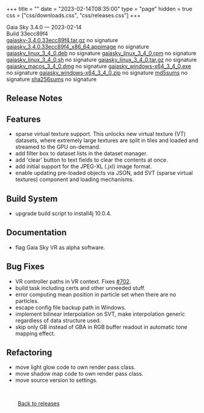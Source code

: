 +++
title = ""
date = "2023-02-14T08:35:00"
type = "page"
hidden = true
css = ["css/downloads.css", "css/releases.css"]
+++

<div class="download-container">
<div id="download-title">
<i class="fa-solid fa-tag"></i>
Gaia Sky <span class="downloads-version">3.4.0</span> — <i class="fa-solid fa-clock"></i>
<time class="downloads-releasedate" datetime="2023-02-14T08:35:00" title="Published: 2023-02-14T08:35:00">2023-02-14</time></div>
<div class="downloads-build">Build 33ecc89f4</div>
<div class="download-section">
<a href="https://gaia.ari.uni-heidelberg.de/gaiasky/releases/3.4.0.33ecc89f4/gaiasky-3.4.0.33ecc89f4.tar.gz" class="download-button">gaiasky-3.4.0.33ecc89f4.tar.gz</a>
<span class="signature">no signature</span>
<a href="https://gaia.ari.uni-heidelberg.de/gaiasky/releases/3.4.0.33ecc89f4/gaiasky_3.4.0.33ecc89f4_x86_64.appimage" class="download-button">gaiasky_3.4.0.33ecc89f4_x86_64.appimage</a>
<span class="signature">no signature</span>
<a href="https://gaia.ari.uni-heidelberg.de/gaiasky/releases/3.4.0.33ecc89f4/gaiasky_linux_3_4_0.deb" class="download-button">gaiasky_linux_3_4_0.deb</a>
<span class="signature">no signature</span>
<a href="https://gaia.ari.uni-heidelberg.de/gaiasky/releases/3.4.0.33ecc89f4/gaiasky_linux_3_4_0.rpm" class="download-button">gaiasky_linux_3_4_0.rpm</a>
<span class="signature">no signature</span>
<a href="https://gaia.ari.uni-heidelberg.de/gaiasky/releases/3.4.0.33ecc89f4/gaiasky_linux_3_4_0.sh" class="download-button">gaiasky_linux_3_4_0.sh</a>
<span class="signature">no signature</span>
<a href="https://gaia.ari.uni-heidelberg.de/gaiasky/releases/3.4.0.33ecc89f4/gaiasky_linux_3_4_0.tar.gz" class="download-button">gaiasky_linux_3_4_0.tar.gz</a>
<span class="signature">no signature</span>
<a href="https://gaia.ari.uni-heidelberg.de/gaiasky/releases/3.4.0.33ecc89f4/gaiasky_macos_3_4_0.dmg" class="download-button">gaiasky_macos_3_4_0.dmg</a>
<span class="signature">no signature</span>
<a href="https://gaia.ari.uni-heidelberg.de/gaiasky/releases/3.4.0.33ecc89f4/gaiasky_windows-x64_3_4_0.exe" class="download-button">gaiasky_windows-x64_3_4_0.exe</a>
<span class="signature">no signature</span>
<a href="https://gaia.ari.uni-heidelberg.de/gaiasky/releases/3.4.0.33ecc89f4/gaiasky_windows-x64_3_4_0.zip" class="download-button">gaiasky_windows-x64_3_4_0.zip</a>
<span class="signature">no signature</span>
<a href="https://gaia.ari.uni-heidelberg.de/gaiasky/releases/3.4.0.33ecc89f4/md5sums" class="download-button">md5sums</a>
<span class="signature">no signature</span>
<a href="https://gaia.ari.uni-heidelberg.de/gaiasky/releases/3.4.0.33ecc89f4/sha256sums" class="download-button">sha256sums</a>
<span class="signature">no signature</span>
</div>
</div>

<section class="release-notes">

# Release Notes


## Features

- sparse virtual texture support. This unlocks new virtual texture (VT) datasets, where extremely large textures are split in tiles and loaded and streamed to the GPU on-demand.
- add filter box to dataset lists in the dataset manager.
- add 'clear' button to text fields to clear the contents at once.
- add initial support for the JPEG-XL (.jxl) image format.
- enable updating pre-loaded objects via JSON, add SVT (sparse virtual textures) component and loading mechanisms.

## Build System

- upgrade build script to install4j 10.0.4.

## Documentation

- flag Gaia Sky VR as alpha software.

## Bug Fixes

- VR controller paths in VR context. Fixes [#702](https://codeberg.org/gaiasky/gaiasky/issues/702).
- build task including certs and other unneeded stuff.
- error computing mean position in particle set when there are no particles.
- escape config file backup path in Windows.
- implement bilinear interpolation on SVT, make interpolation generic regardless of data structure used.
- skip only GB instead of GBA in RGB buffer readout in automatic tone mapping effect.

## Refactoring

- move light glow code to own render pass class.
- move shadow map code to own render pass class.
- move source version to settings.
</section>


<p class="center-text" style="padding: 30px;">
<i class="fa-solid fa-circle-arrow-left"></i> <a href="/downloads/releases">Back to releases</a>
</p>
